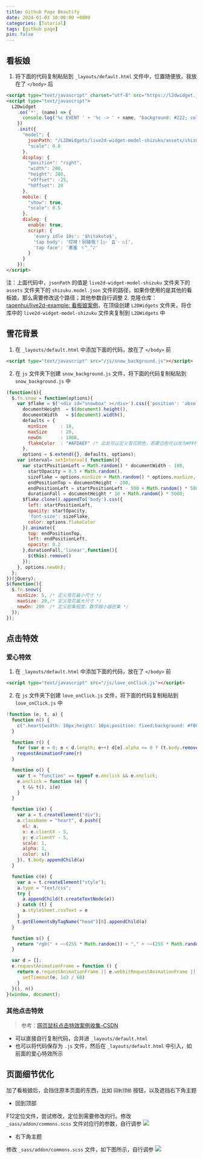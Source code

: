 ```yaml
---
title: Github Page Beautify
date: 2024-01-03 10:00:00 +0800
categories: [Tutorial]
tags: [github page]
pin: false
---
```



## 看板娘

1. 将下面的代码复制粘贴到 `_layouts/default.html` 文件中，位置随便放，我放在了 `</body>` 后
  ```html
  <script type="text/javascript" charset="utf-8" src="https://l2dwidget.js.org/lib/L2Dwidget.min.js"></script>
  <script type="text/javascript">
    L2Dwidget
      .on('*', (name) => {
        console.log('%c EVENT ' + '%c -> ' + name, 'background: #222; color: yellow', 'background: #fff; color: #000')
      })
      .init({
        "model": {
          jsonPath: "/L2DWidgets/live2d-widget-model-shizuku/assets/shizuku.model.json",
          "scale": 0.8
        },
        display: {
          "position": "right",
          "width": 200,
          "height": 280,
          "vOffset": -25,
          "hOffset": 20
        },
        mobile: {
          "show": true,
          "scale": 0.5
        },
        dialog: {
          enable: true,
          script: {
            'every idle 10s': '$hitokoto$',
            'tap body': '哎呀！别碰我！[○･｀Д´･ ○]',
            'tap face': '害羞 ヾ^_^♪'
          }
        }
      });
  </script>
  ```
  注：上面代码中，`jsonPath` 的值是 `live2d-widget-model-shizuku` 文件夹下的 `assets` 文件夹下的 `shizuku.model.json` 文件的路径，如果你使用的是其他的看板娘，那么需要修改这个路径；其他参数自行调整
2. 克隆仓库： [raoenhui/live2d-example: 看板娘案例](https://github.com/raoenhui/live2d-example)，在顶级创建 `L2DWidgets` 文件夹，将仓库中的 `live2d-widget-model-shizuku` 文件夹复制到 `L2DWidgets` 中

## 雪花背景
1. 在 `_layouts/default.html` 中添加下面的代码，放在了 `</body>` 前
  ```html
  <script type="text/javascript" src="/js/snow_background.js"></script>
  ```
2. 在 `js` 文件夹下创建 `snow_background.js` 文件，将下面的代码复制粘贴到 `snow_background.js` 中
  ```js
  (function($){
    $.fn.snow = function(options){
      var $flake = $('<div id="snowbox" ></div>').css({'position': 'absolute','z-index':'9999', 'top': '-50px', 'cursor': 'pointer'}).html('❄'),
        documentHeight  = $(document).height(),
        documentWidth   = $(document).width(),
        defaults = {
          minSize     : 10,
          maxSize     : 20,
          newOn       : 1000,
          flakeColor  : "#AFDAEF" /* 此处可以定义雪花颜色，若要白色可以改为#FFFFFF */
        },
        options = $.extend({}, defaults, options);
      var interval= setInterval( function(){
        var startPositionLeft = Math.random() * documentWidth - 100,
          startOpacity = 0.5 + Math.random(),
          sizeFlake = options.minSize + Math.random() * options.maxSize,
          endPositionTop = documentHeight - 200,
          endPositionLeft = startPositionLeft - 500 + Math.random() * 500,
          durationFall = documentHeight * 10 + Math.random() * 5000;
        $flake.clone().appendTo('body').css({
          left: startPositionLeft,
          opacity: startOpacity,
          'font-size': sizeFlake,
          color: options.flakeColor
        }).animate({
          top: endPositionTop,
          left: endPositionLeft,
          opacity: 0.2
        },durationFall,'linear',function(){
          $(this).remove()
        });
      }, options.newOn);
    };
  })(jQuery);
  $(function(){
    $.fn.snow({
      minSize: 5, /* 定义雪花最小尺寸 */
      maxSize: 20,/* 定义雪花最大尺寸 */
      newOn: 200  /* 定义密集程度，数字越小越密集 */
    });
  });
  ```

## 点击特效
### 爱心特效
1. 在 `_layouts/default.html` 中添加下面的代码，放在了 `</body>` 前
  ```html
  <script type="text/javascript" src="/js/love_onClick.js"></script>
  ```
2. 在 `js` 文件夹下创建 `love_onClick.js` 文件，将下面的代码复制粘贴到 `love_onClick.js` 中
  ```js
  !function (e, t, a) {
    function n() {
      c(".heart{width: 10px;height: 10px;position: fixed;background: #f00;transform: rotate(45deg);-webkit-transform: rotate(45deg);-moz-transform: rotate(45deg);}.heart:after,.heart:before{content: '';width: inherit;height: inherit;background: inherit;border-radius: 50%;-webkit-border-radius: 50%;-moz-border-radius: 50%;position: fixed;}.heart:after{top: -5px;}.heart:before{left: -5px;}"), o(), r()
    }
  
    function r() {
      for (var e = 0; e < d.length; e++) d[e].alpha <= 0 ? (t.body.removeChild(d[e].el), d.splice(e, 1)) : (d[e].y--, d[e].scale += .004, d[e].alpha -= .013, d[e].el.style.cssText = "left:" + d[e].x + "px;top:" + d[e].y + "px;opacity:" + d[e].alpha + ";transform:scale(" + d[e].scale + "," + d[e].scale + ") rotate(45deg);background:" + d[e].color + ";z-index:99999");
      requestAnimationFrame(r)
    }
  
    function o() {
      var t = "function" == typeof e.onclick && e.onclick;
      e.onclick = function (e) {
        t && t(), i(e)
      }
    }
  
    function i(e) {
      var a = t.createElement("div");
      a.className = "heart", d.push({
        el: a,
        x: e.clientX - 5,
        y: e.clientY - 5,
        scale: 1,
        alpha: 1,
        color: s()
      }), t.body.appendChild(a)
    }
  
    function c(e) {
      var a = t.createElement("style");
      a.type = "text/css";
      try {
        a.appendChild(t.createTextNode(e))
      } catch (t) {
        a.styleSheet.cssText = e
      }
      t.getElementsByTagName("head")[0].appendChild(a)
    }
  
    function s() {
      return "rgb(" + ~~(255 * Math.random()) + "," + ~~(255 * Math.random()) + "," + ~~(255 * Math.random()) + ")"
    }
  
    var d = [];
    e.requestAnimationFrame = function () {
      return e.requestAnimationFrame || e.webkitRequestAnimationFrame || e.mozRequestAnimationFrame || e.oRequestAnimationFrame || e.msRequestAnimationFrame || function (e) {
        setTimeout(e, 1e3 / 60)
      }
    }(), n()
  }(window, document);
  ```

### 其他点击特效
> 参考：[网页鼠标点击特效案例收集-CSDN](https://blog.csdn.net/ungoing/article/details/125071691)

- 可以直接自行复制代码，合并进 `_layouts/default.html`
- 也可以将代码保存为 `.js` 文件，然后在 `_layouts/default.html` 中引入，如前面的爱心特效所示

## 页面细节优化

加了看板娘后，会挡住原本页面的东西，比如 `回到顶部` 按钮，以及遮挡右下角主题

- 回到顶部

F12定位文件，尝试修改，定位到需要修改的行。修改 `_sass/addon/commons.scss` 文件对应行的参数，自行调参
  ![](https://cdn.jsdelivr.net/gh/Country-If/Typora-images/img/202411081852853.png)

- 右下角主题

修改 `_sass/addon/commons.scss` 文件，如下图所示，自行调参
  ![](https://cdn.jsdelivr.net/gh/Country-If/Typora-images/img/202401031544028.png)
